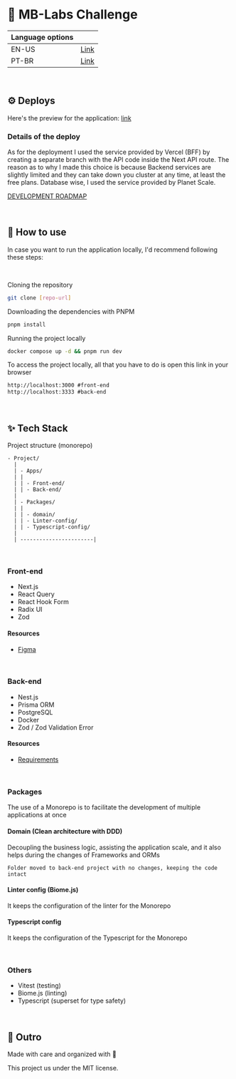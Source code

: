 # 🚀 MB-Labs Challenge

| Language options |                      |
| ---------------- | -------------------- |
| EN-US            | [Link](#)            |
| PT-BR            | [Link](../README.md) |

<br />

## ⚙️ Deploys

Here's the preview for the application: [link](#)

### Details of the deploy

As for the deployment I used the service provided by Vercel (BFF) by creating a separate branch with the API code inside the Next API route. The reason as to why I made this choice is because Backend services are slightly limited and they can take down you cluster at any time, at least the free plans. Database wise, I used the service provided by Planet Scale.

[DEVELOPMENT ROADMAP](TODO.md)

<br />

## 🧵 How to use

In case you want to run the application locally, I'd recommend following these steps:

<br />

Cloning the repository

```bash
git clone [repo-url]
```

Downloading the dependencies with PNPM

```bash
pnpm install
```

Running the project locally

```bash
docker compose up -d && pnpm run dev
```

To access the project locally, all that you have to do is open this link in your browser

```md
http://localhost:3000 #front-end
http://localhost:3333 #back-end
```

<br />

## ✨ Tech Stack

Project structure (monorepo)

```
- Project/
  |
  | - Apps/
  | |
  | | - Front-end/
  | | - Back-end/
  |
  | - Packages/
  | |
  | | - domain/
  | | - Linter-config/
  | | - Typescript-config/
  |
  | -----------------------|
```

<br />

### Front-end

- Next.js
- React Query
- React Hook Form
- Radix UI
- Zod

#### Resources

- [Figma](https://www.figma.com/file/JzfPFVyczStkdzC3zmoa9I/Desafio?type=design&node-id=0%3A1&mode=design&t=JFI0Rw9cMGWV1JIR-1)

<br />

### Back-end

- Nest.js
- Prisma ORM
- PostgreSQL
- Docker
- Zod / Zod Validation Error

#### Resources

- [Requirements](https://docs.google.com/document/d/1_i_U5YOJZK3IrdC5BO6ICwCPtXsmTKIMNiEPwQx_rGE/edit?usp=sharing)

<br />

### Packages

The use of a Monorepo is to facilitate the development of multiple applications at once

#### Domain (Clean architecture with DDD)

Decoupling the business logic, assisting the application scale, and it also helps during the changes of Frameworks and ORMs

`Folder moved to back-end project with no changes, keeping the code intact`

#### Linter config (Biome.js)

It keeps the configuration of the linter for the Monorepo

#### Typescript config

It keeps the configuration of the Typescript for the Monorepo

<br />

### Others

- Vitest (testing)
- Biome.js (linting)
- Typescript (superset for type safety)

<br />

## 💨 Outro

Made with care and organized with 💜

This project us under the MIT license.
